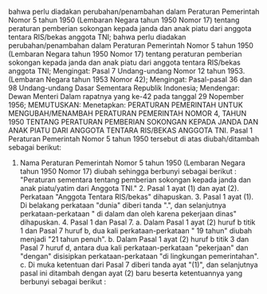  bahwa perlu diadakan perubahan/penambahan dalam Peraturan Pemerintah Nomor 5 tahun 1950 (Lembaran Negara tahun 1950 Nomor 17) tentang peraturan pemberian sokongan kepada janda dan anak piatu dari anggota tentara RIS/bekas anggota TNI; bahwa perlu diadakan perubahan/penambahan dalam Peraturan Pemerintah Nomor 5 tahun 1950 (Lembaran Negara tahun 1950 Nomor 17) tentang peraturan pemberian sokongan kepada janda dan anak piatu dari anggota tentara RIS/bekas anggota TNI;
Mengingat:
 Pasal 7 Undang-undang Nomor 12 tahun 1953. (Lembaran Negara tahun 1953 Nomor 42);
Mengingat:
 Pasal-pasal 36 dan 98 Undang-undang Dasar Sementara Republik Indonesia; Mendengar: Dewan Menteri Dalam rapatnya yang ke-42 pada tanggal 29 Nopember 1956;
MEMUTUSKAN:
 Menetapkan: PERATURAN PEMERINTAH UNTUK MENGUBAH/MENAMBAH PERATURAN PEMERINTAH NOMOR 4, TAHUN 1950 TENTANG PERATURAN PEMBERIAN SOKONGAN KEPADA JANDA DAN ANAK PIATU DARI ANGGOTA TENTARA RIS/BEKAS ANGGOTA TNI. Pasal 1 Peraturan Pemerintah Nomor 5 tahun 1950 tersebut di atas diubah/ditambah sebagai berikut:
1. Nama Peraturan Pemerintah Nomor 5 tahun 1950 (Lembaran Negara tahun 1950 Nomor 17) diubah sehingga berbunyi sebagai berikut : "Peraturan sementara tentang pemberian sokongan kepada janda dan anak piatu/yatim dari Anggota TNI." 2. Pasal 1 ayat (1) dan ayat (2). Perkataan "Anggota Tentara RIS/bekas" dihapuskan. 3. Pasal 1 ayat (1). Di belakang perkataan "dunia" diberi tanda ".", dan selanjutnya perkataan-perkataan " di dalam dan oleh karena pekerjaan dinas" dihapuskan. 4. Pasal 1 dan Pasal 7.
a. Dalam Pasal 1 ayat (2) huruf b titik 1 dan Pasal 7 huruf b, dua kali perkataan-perkataan " 19 tahun" diubah menjadi "21 tahun penuh". b. Dalam Pasal 1 ayat (2) huruf b titik 3 dan Pasal 7 huruf d, antara dua kali perkataan-perkataan "pekerjaan" dan "dengan" disisipkan perkataan-perkataan "di lingkungan pemerintahan". c. Di muka ketentuan dari Pasal 7 diberi tanda ayat "(1)", dan selanjutnya pasal ini ditambah dengan ayat (2) baru beserta ketentuannya yang berbunyi sebagai berikut :